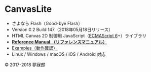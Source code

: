 # CanvasLite

* さよなら Flash（​Good-bye Flash）
* Version 0.2 Build 147（2018年05月18日リリース）
* HTML Canvas 2D 制御用 JavaScript（[ECMAScript 6](https://github.com/mubirou/HelloWorld/blob/master/languages/ECMAScript6/ECMAScript6_reference.md)+）ライブラリ
* [**Reference Manual （リファレンスマニュアル）**](https://github.com/mubirou/CanvasLite/blob/master/doc/reference.md)
* [Examples（動作確認）](https://github.com/mubirou/CanvasLite/tree/master/examples)
* Linux / Windows / macOS / iOS / Android 対応

© 2017-2018 夢寐郎